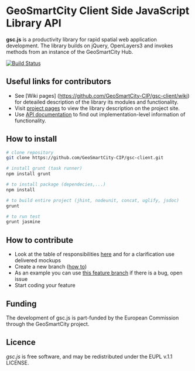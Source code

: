 # GeoSmartCity Client Side JavaScript Library API
**gsc.js** is a productivity library for rapid spatial web application development. The library builds on jQuery, OpenLayers3 and invokes methods from an instance of the GeoSmartCity Hub.

[![Build Status](https://travis-ci.org/GeoSmartCity-CIP/gsc-client.svg?branch=develop)](https://travis-ci.org/GeoSmartCity-CIP/gsc-client)

## Useful links for contributors
* See [Wiki pages] (https://github.com/GeoSmartCity-CIP/gsc-client/wiki) for deteailed description of the library its modules and functionality.
* Visit [project pages](http://hub.geosmartcity.eu/gsc-client/index.html) to view the library description on the project site.
* Use [API documentation](http://htmlpreview.github.io/?https://github.com/GeoSmartCity-CIP/gsc-client/blob/develop/doc/index.html) to find out implementation-level information of functionality.
<!--* [Examples](http://hub.geosmartcity.eu/gsc-client/examples/index.html)-->
<!--* [Meeting timetable and minutes] (https://github.com/GeoSmartCity-CIP/gsc-client/wiki/Meeting-timetable-and-minutes) -->


## How to install
```bash
# clone repository
git clone https://github.com/GeoSmartCity-CIP/gsc-client.git

# install grunt (task runner)
npm install grunt

# to install package (dependecies,...)
npm install

# to build entire project (jhint, nodeunit, concat, uglify, jsdoc)
grunt

# to run test
grunt jasmine
```

## How to contribute
 * Look at the table of responsibilities [here](https://github.com/GeoSmartCity-CIP/gsc-client/wiki/List-of-tasks-and-responsible-partner) and for a clarification use delivered mockups
 * Create a new branch ([how to](https://github.com/GeoSmartCity-CIP/gsc-client/wiki/git-workflow#starting-a-new-feature))
 * As an example you can use [this feature branch](https://github.com/GeoSmartCity-CIP/gsc-client/tree/feature/workflow-alert-event) if there is a bug, open issue
 * Start coding your feature


## Funding
The development of gsc.js is part-funded by the European Commission through the GeoSmartCity project.

## Licence 
*gsc.js* is free software, and may be redistributed under the EUPL v.1.1 LICENSE.
